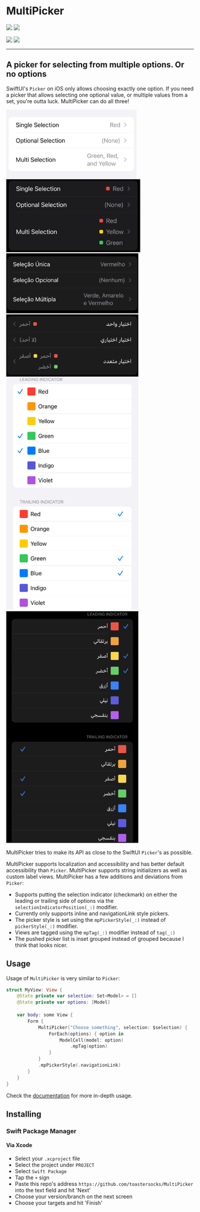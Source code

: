 # MultiPicker

[![](https://img.shields.io/endpoint?url=https%3A%2F%2Fswiftpackageindex.com%2Fapi%2Fpackages%2Ftoastersocks%2FMultiPicker%2Fbadge%3Ftype%3Dswift-versions)](https://swiftpackageindex.com/toastersocks/MultiPicker)
[![](https://img.shields.io/endpoint?url=https%3A%2F%2Fswiftpackageindex.com%2Fapi%2Fpackages%2Ftoastersocks%2FMultiPicker%2Fbadge%3Ftype%3Dplatforms)](https://swiftpackageindex.com/toastersocks/MultiPicker)

![](https://img.shields.io/badge/iOS-15+-blue)
![](https://img.shields.io/badge/visionOS-17+-blue)

---

## A picker for selecting from multiple options. Or no options

SwiftUI's `Picker` on iOS only allows choosing exactly one option. If you need a picker that allows selecting one optional value, or multiple values from a set, you're outta luck. MultiPicker can do all three!

![Navigation link style, plain text choice style, light mode, English](img/nav-plain-light-en.png)
![Navigation link style, rich choice style, dark mode, English](img/nav-rich-dark-en.png)
![Navigation link style, rich choice style, dark mode, Portuguese](img/nav-plain-dark-pt.png)
![Navigation link style, rich choice style, dark mode, Arabic](img/nav-rich-dark-ar.png)
![Inline style, leading and trailing selection indicator, light mode, English](img/list-light-leading-trailing-en.png)
![Inline style, leading and trailing selection indicator, dark mode, Arabic](img/list-dark-leading-trailing-ar.png)

MultiPicker tries to make its API as close to the SwiftUI `Picker`'s as possible.

MultiPicker supports localization and accessibility and has better default accessibility than `Picker`.
MultiPicker supports string initializers as well as custom label views.
MultiPicker has a few additions and deviations from `Picker`:

- Supports putting the selection indicator (checkmark) on either the leading or trailing side of options via the `selectionIndicatorPosition(_:)` modifier.
- Currently only supports inline and navigationLink style pickers.
- The picker style is set using the `mpPickerStyle(_:)` instead of `pickerStyle(_:)` modifier.
- Views are tagged using the `mpTag(_:)` modifier instead of `tag(_:)`
- The pushed picker list is inset grouped instead of grouped because I think that looks nicer.

## Usage

Usage of `MultiPicker` is very similar to `Picker`:

```swift
struct MyView: View {
    @State private var selection: Set<Model> = []
    @State private var options: [Model]

    var body: some View {
        Form {
            MultiPicker("Choose something", selection: $selection) {
                ForEach(options) { option in
                    ModelCell(model: option)
                        .mpTag(option)
                }
            }
            .mpPickerStyle(.navigationLink)
        }
    }
}
```

Check the [documentation](https://swiftpackageindex.com/toastersocks/MultiPicker/documentation/multipicker) for more in-depth usage.

## Installing

### Swift Package Manager

#### Via Xcode

- Select your `.xcproject` file
- Select the project under `PROJECT`
- Select `Swift Package`
- Tap the `+` sign
- Paste this repo's address `https://github.com/toastersocks/MultiPicker` into the text field and hit 'Next'
- Choose your version/branch on the next screen
- Choose your targets and hit 'Finish'
